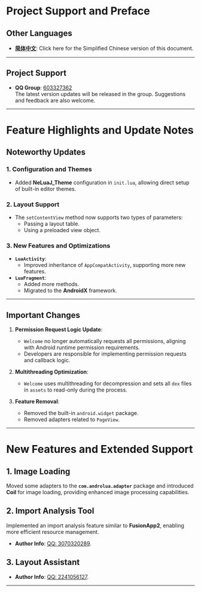 # Project Support and Preface

## **Other Languages**
- **[简体中文](README_CN.md)**: Click here for the Simplified Chinese version of this document.

---  

## **Project Support**
- **QQ Group**: [603327362](#)  
  The latest version updates will be released in the group. Suggestions and feedback are also welcome.

---

# Feature Highlights and Update Notes

## **Noteworthy Updates**
### **1. Configuration and Themes**
- Added **NeLuaJ_Theme** configuration in `init.lua`, allowing direct setup of built-in editor themes.

### **2. Layout Support**
- The `setContentView` method now supports two types of parameters:
    - Passing a layout table.
    - Using a preloaded view object.

### **3. New Features and Optimizations**
- **`LuaActivity`**:
    - Improved inheritance of `AppCompatActivity`, supporting more new features.
- **`LuaFragment`**:
    - Added more methods.
    - Migrated to the **AndroidX** framework.

---  

## **Important Changes**
1. **Permission Request Logic Update**:
    - `Welcome` no longer automatically requests all permissions, aligning with Android runtime permission requirements.
    - Developers are responsible for implementing permission requests and callback logic.

2. **Multithreading Optimization**:
    - `Welcome` uses multithreading for decompression and sets all `dex` files in `assets` to read-only during the process.

3. **Feature Removal**:
    - Removed the built-in `android.widget` package.
    - Removed adapters related to `PageView`.

---  

# New Features and Extended Support

## **1. Image Loading**
Moved some adapters to the **`com.androlua.adapter`** package and introduced **Coil** for image loading, providing enhanced image processing capabilities.

## **2. Import Analysis Tool**
Implemented an import analysis feature similar to **FusionApp2**, enabling more efficient resource management.
- **Author Info**: [QQ: 3070320289](#).

## **3. Layout Assistant**
- **Author Info**: [QQ: 2241056127](#).

---  